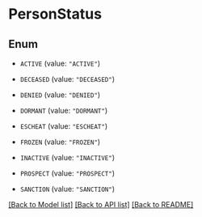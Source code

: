 # PersonStatus

## Enum


* `ACTIVE` (value: `"ACTIVE"`)

* `DECEASED` (value: `"DECEASED"`)

* `DENIED` (value: `"DENIED"`)

* `DORMANT` (value: `"DORMANT"`)

* `ESCHEAT` (value: `"ESCHEAT"`)

* `FROZEN` (value: `"FROZEN"`)

* `INACTIVE` (value: `"INACTIVE"`)

* `PROSPECT` (value: `"PROSPECT"`)

* `SANCTION` (value: `"SANCTION"`)


[[Back to Model list]](../README.md#documentation-for-models) [[Back to API list]](../README.md#documentation-for-api-endpoints) [[Back to README]](../README.md)


